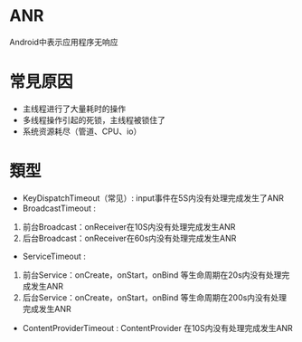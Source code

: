 # ANR
Android中表示应用程序无响应

# 常見原因
* 主线程进行了大量耗时的操作
* 多线程操作引起的死锁，主线程被锁住了
* 系统资源耗尽（管道、CPU、io）

# 類型
* KeyDispatchTimeout（常见）: input事件在5S内没有处理完成发生了ANR
* BroadcastTimeout : 
1. 前台Broadcast：onReceiver在10S内没有处理完成发生ANR
2. 后台Broadcast：onReceiver在60s内没有处理完成发生ANR
* ServiceTimeout : 
1. 前台Service：onCreate，onStart，onBind 等生命周期在20s内没有处理完成发生ANR
2. 后台Service：onCreate，onStart，onBind 等生命周期在200s内没有处理完成发生ANR
* ContentProviderTimeout : ContentProvider 在10S内没有处理完成发生ANR

